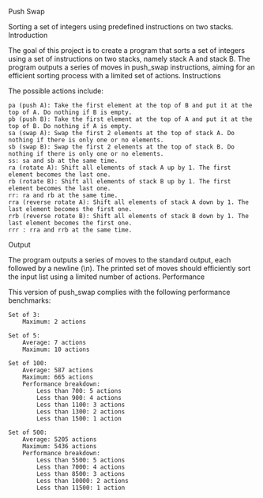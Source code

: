 Push Swap

Sorting a set of integers using predefined instructions on two stacks.
Introduction

The goal of this project is to create a program that sorts a set of integers using a set of instructions on two stacks, namely stack A and stack B. The program outputs a series of moves in push_swap instructions, aiming for an efficient sorting process with a limited set of actions.
Instructions

The possible actions include:

	pa (push A): Take the first element at the top of B and put it at the top of A. Do nothing if B is empty.
	pb (push B): Take the first element at the top of A and put it at the top of B. Do nothing if A is empty.
	sa (swap A): Swap the first 2 elements at the top of stack A. Do nothing if there is only one or no elements.
	sb (swap B): Swap the first 2 elements at the top of stack B. Do nothing if there is only one or no elements.
	ss: sa and sb at the same time.
	ra (rotate A): Shift all elements of stack A up by 1. The first element becomes the last one.
	rb (rotate B): Shift all elements of stack B up by 1. The first element becomes the last one.
	rr: ra and rb at the same time.
	rra (reverse rotate A): Shift all elements of stack A down by 1. The last element becomes the first one.
	rrb (reverse rotate B): Shift all elements of stack B down by 1. The last element becomes the first one.
	rrr : rra and rrb at the same time.

Output

The program outputs a series of moves to the standard output, each followed by a newline (\n). The printed set of moves should efficiently sort the input list using a limited number of actions.
Performance

This version of push_swap complies with the following performance benchmarks:

	Set of 3:
		Maximum: 2 actions

	Set of 5:
		Average: 7 actions
		Maximum: 10 actions

	Set of 100:
		Average: 587 actions
		Maximum: 665 actions
		Performance breakdown:
			Less than 700: 5 actions
			Less than 900: 4 actions
			Less than 1100: 3 actions
			Less than 1300: 2 actions
			Less than 1500: 1 action

	Set of 500:
		Average: 5205 actions
		Maximum: 5436 actions
		Performance breakdown:
			Less than 5500: 5 actions
			Less than 7000: 4 actions
			Less than 8500: 3 actions
			Less than 10000: 2 actions
			Less than 11500: 1 action
